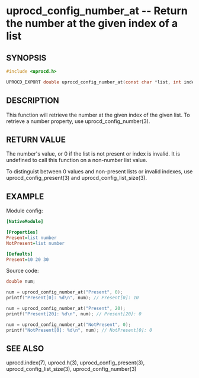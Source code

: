 # uprocd_config_number_at -- Return the number at the given index of a list

## SYNOPSIS

```c
#include <uprocd.h>

UPROCD_EXPORT double uprocd_config_number_at(const char *list, int index);
```

## DESCRIPTION

This function will retrieve the number at the given index of the given list. To retrieve
a number property, use uprocd_config_number(3).

## RETURN VALUE

The number's value, or 0 if the list is not present or index is invalid. It is undefined
to call this function on a non-number list value.

To distinguist between 0 values and non-present lists or invalid indexes, use
uprocd_config_present(3) and uprocd_config_list_size(3).

## EXAMPLE

Module config:

```ini
[NativeModule]

[Properties]
Present=list number
NotPresent=list number

[Defaults]
Present=10 20 30
```

Source code:

```c
double num;

num = uprocd_config_number_at("Present", 0);
printf("Present[0]: %d\n", num); // Present[0]: 10

num = uprocd_config_number_at("Present", 20);
printf("Present[20]: %d\n", num); // Present[20]: 0

num = uprocd_config_number_at("NotPresent", 0);
printf("NotPresent[0]: %d\n", num); // NotPresent[0]: 0
```

## SEE ALSO

uprocd.index(7), uprocd.h(3), uprocd_config_present(3), uprocd_config_list_size(3),
uprocd_config_number(3)
